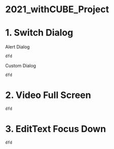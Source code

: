 # 2021_withCUBE_Project



# 1. Switch Dialog

Alert Dialog

    dfd


Custom Dialog

    dfd

# 2. Video Full Screen

    dfd

# 3. EditText Focus Down

    dfd
